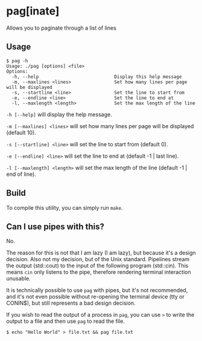 # pag\[inate\]

Allows you to paginate through a list of lines

## Usage

```
$ pag -h
Usage: ./pag [options] <file>
Options:
  -h, --help                            Display this help message
  -m, --maxlines <lines>                Set how many lines per page will be displayed
  -s, --startline <line>                Set the line to start from
  -e, --endline <line>                  Set the line to end at
  -l, --maxlength <length>              Set the max length of the line
```

`-h [--help]` will display the help message.

`-m [--maxlines] <lines>` will set how many lines per page will be displayed (default 10).

`-s [--startline] <line>` will set the line to start from (default 0).

`-e [--endline] <line>` will set the line to end at (default -1 | last line).

`-l [--maxlength] <length>` will set the max length of the line (default -1 | end of line).

## Build

To compile this utility, you can simply run `make`.

## Can I use pipes with this?

No.

The reason for this is not that I am lazy (I am lazy), but because it's a design decision. Also not my decision, but of the Unix standard. Pipelines stream the output (std::cout) to the input of the following program (std::cin). This means `cin` only listens to the pipe, therefore rendering terminal interaction unusable.

It is technically possible to use `pag` with pipes, but it's not recommended, and it's not even possible without re-opening the terminal device (tty or CONIN$), but still represents a bad design decision.

If you wish to read the output of a process in `pag`, you can use `>` to write the output to a file and then use `pag` to read the file.

```
$ echo "Hello World" > file.txt && pag file.txt
```
